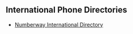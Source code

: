 ## International Phone Directories

- [Numberway International Directory](https://www.numberway.com/)